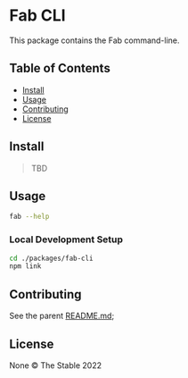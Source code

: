 # Fab CLI

This package contains the Fab command-line.

## Table of Contents

- [Install](#install)
- [Usage](#usage)
- [Contributing](#contributing)
- [License](#license)

## Install

> TBD

## Usage

```bash
fab --help
```

### Local Development Setup

```bash
cd ./packages/fab-cli
npm link
```

## Contributing

See the parent [README.md](../../README.md);

## License

None © The Stable 2022
